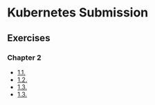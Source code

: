 # Kubernetes Submission

## Exercises

### Chapter 2

- [1.1.](https://github.com/A7ryan/KubernetesSubmissions/tree/1.1/log_output)
- [1.2.](https://github.com/A7ryan/KubernetesSubmissions/tree/1.2/todo%20app)
- [1.3.](https://github.com/A7ryan/KubernetesSubmissions/tree/1.3/log_output/manifests)
- [1.3.](https://github.com/A7ryan/KubernetesSubmissions/tree/1.4/todo%20app/manifests)
